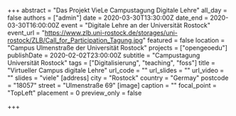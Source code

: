+++
abstract = "Das Projekt VieLe Campustagung Digitale Lehre"
all_day = false
authors = ["admin"]
date = 2020-03-30T13:30:00Z
date_end = 2020-03-30T16:00:00Z
event = "Digitale Lehre an der Universität Rostock"
event_url = "https://www.zlb.uni-rostock.de/storages/uni-rostock/ZLB/Call_for_Participation_Tagung.jpg"
featured = false
location = "Campus Ulmenstraße der Universität Rostock"
projects = ["opengeoedu"]
publishDate = 2020-02-02T23:00:00Z
subtitle = "Campustagung Universität Rostock"
tags = ["Digitalisierung", "teaching", "foss"]
title = "Virtueller Campus digitale Lehre"
url_code = ""
url_slides = ""
url_video = ""
slides = "viele"
[address]
city = "Rostock"
country = "Germay"
postcode = "18057"
street = "Ulmenstraße 69"
[image]
caption = ""
focal_point = "TopLeft"
placement = 0
preview_only = false

+++
